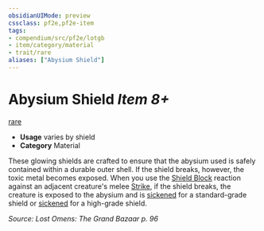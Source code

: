 ```yaml
---
obsidianUIMode: preview
cssclass: pf2e,pf2e-item
tags:
- compendium/src/pf2e/lotgb
- item/category/material
- trait/rare
aliases: ["Abysium Shield"]
---
```

# Abysium Shield *Item 8+*  
[rare](rules/traits/rare.md "Rare Rarity Trait")  

- **Usage** varies by shield
- **Category** Material

These glowing shields are crafted to ensure that the abysium used is safely contained within a durable outer shell. If the shield breaks, however, the toxic metal becomes exposed. When you use the [Shield Block](compendium/feats/shield-block.md) reaction against an adjacent creature's melee [Strike](rules/actions/strike.md), if the shield breaks, the creature is exposed to the abysium and is [sickened](rules/conditions.md#Sickened) for a standard-grade shield or [sickened](rules/conditions.md#Sickened) for a high-grade shield.

*Source: Lost Omens: The Grand Bazaar p. 96*